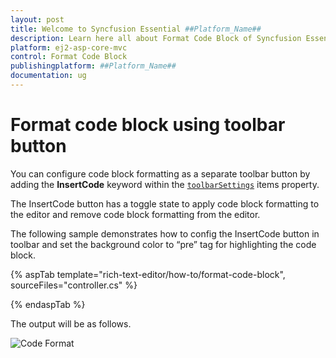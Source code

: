 ```yaml
---
layout: post
title: Welcome to Syncfusion Essential ##Platform_Name##
description: Learn here all about Format Code Block of Syncfusion Essential ##Platform_Name## widgets based on HTML5 and jQuery.
platform: ej2-asp-core-mvc
control: Format Code Block
publishingplatform: ##Platform_Name##
documentation: ug
---
```



# Format code block using toolbar button

You can configure code block formatting as a separate toolbar button by adding the **InsertCode** keyword within the [`toolbarSettings`](https://help.syncfusion.com/cr/aspnetcore-js2/Syncfusion.EJ2.RichTextEditor.RichTextEditor.html#Syncfusion_EJ2_RichTextEditor_RichTextEditor_ToolbarSettings) items property.

The InsertCode button has a toggle state to apply code block formatting to the editor and remove code block formatting from the editor.

The following sample demonstrates how to config the InsertCode button in toolbar and set the background color to “pre” tag for highlighting the code block.

{% aspTab template="rich-text-editor/how-to/format-code-block", sourceFiles="controller.cs" %}

{% endaspTab %}

The output will be as follows.

![Code Format](../../rich-text-editor/images/format-code-block.png)